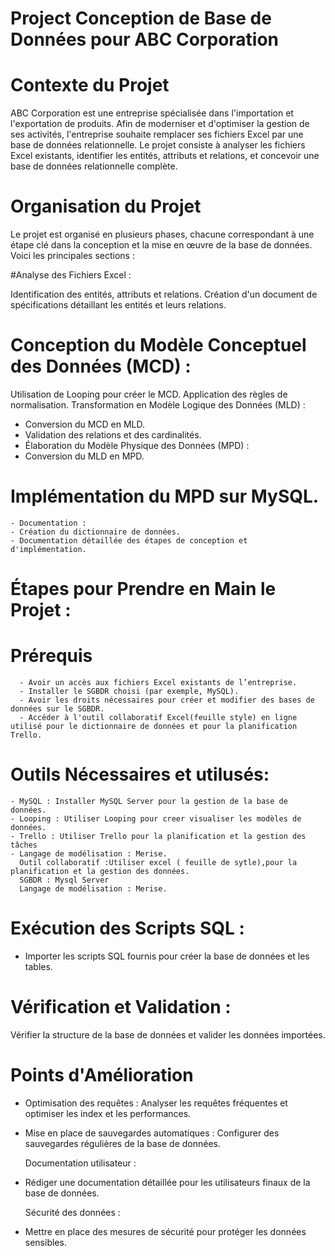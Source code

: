 
# Project Conception de Base de Données pour ABC Corporation

# Contexte du Projet

ABC Corporation est une entreprise spécialisée dans l'importation et l'exportation de produits. Afin de moderniser et d'optimiser la gestion de ses activités, l'entreprise souhaite remplacer ses fichiers Excel par une base de données relationnelle. Le projet consiste à analyser les fichiers Excel existants, identifier les entités, attributs et relations, et concevoir une base de données relationnelle complète.


# Organisation du Projet

Le projet est organisé en plusieurs phases, chacune correspondant à une étape clé dans la conception et la mise en œuvre de la base de données. Voici les principales sections :

#Analyse des Fichiers Excel :

Identification des entités, attributs et relations.
Création d'un document de spécifications détaillant les entités et leurs relations.

# Conception du Modèle Conceptuel des Données (MCD) :

Utilisation de Looping pour créer le MCD.
Application des règles de normalisation.
Transformation en Modèle Logique des Données (MLD) :

- Conversion du MCD en MLD.
- Validation des relations et des cardinalités.
- Élaboration du Modèle Physique des Données (MPD) :
- Conversion du MLD en MPD.

# Implémentation du MPD sur MySQL.

    - Documentation :
    - Création du dictionnaire de données.
    - Documentation détaillée des étapes de conception et d'implémentation.

# Étapes pour Prendre en Main le Projet :

  # Prérequis

      - Avoir un accès aux fichiers Excel existants de l’entreprise.
      - Installer le SGBDR choisi (par exemple, MySQL).
      - Avoir les droits nécessaires pour créer et modifier des bases de données sur le SGBDR.
      - Accéder à l'outil collaboratif Excel(feuille style) en ligne utilisé pour le dictionnaire de données et pour la planification Trello.

# Outils Nécessaires et utilusés:

    - MySQL : Installer MySQL Server pour la gestion de la base de données.
    - Looping : Utiliser Looping pour creer visualiser les modèles de données.
    - Trello : Utiliser Trello pour la planification et la gestion des tâches
    - Langage de modélisation : Merise.
      Outil collaboratif :Utiliser excel ( feuille de sytle),pour la planification et la gestion des données.
      SGBDR : Mysql Server
      Langage de modélisation : Merise.


# Exécution des Scripts SQL :

  - Importer les scripts SQL fournis pour créer la base de données et les tables.

# Vérification et Validation :

Vérifier la structure de la base de données et valider les données importées.


# Points d'Amélioration

- Optimisation des requêtes :
  Analyser les requêtes fréquentes et optimiser les index et les performances.
  
- Mise en place de sauvegardes automatiques :
  Configurer des sauvegardes régulières de la base de données.

  Documentation utilisateur :
- Rédiger une documentation détaillée pour les utilisateurs finaux de la base de données.

  Sécurité des données :
- Mettre en place des mesures de sécurité pour protéger les données sensibles.
